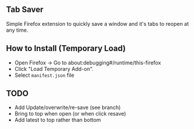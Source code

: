 ## Tab Saver

Simple Firefox extension to quickly save a window and it's tabs to reopen at any time.


## How to Install (Temporary Load)

- Open Firefox → Go to about:debugging#/runtime/this-firefox
- Click "Load Temporary Add-on".
- Select `manifest.json` file


## TODO

- Add Update/overwrite/re-save (see branch)
- Bring to top when open (or when click resave)
- Add latest to top rather than bottom
